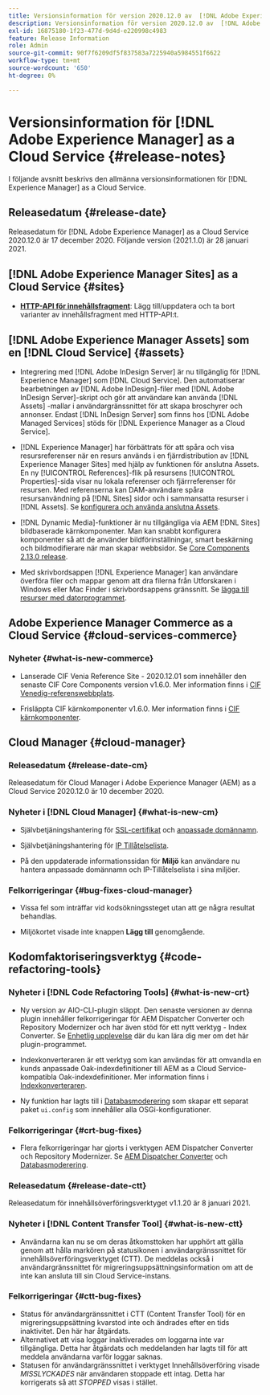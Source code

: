```yaml
---
title: Versionsinformation för version 2020.12.0 av  [!DNL Adobe Experience Manager] as a Cloud Service.
description: Versionsinformation för version 2020.12.0 av  [!DNL Adobe Experience Manager] as a Cloud Service.
exl-id: 16875180-1f23-477d-9d4d-e220998c4983
feature: Release Information
role: Admin
source-git-commit: 90f7f6209df5f837583a7225940a5984551f6622
workflow-type: tm+mt
source-wordcount: '650'
ht-degree: 0%

---
```


# Versionsinformation för [!DNL Adobe Experience Manager] as a Cloud Service {#release-notes}

I följande avsnitt beskrivs den allmänna versionsinformationen för [!DNL Experience Manager] as a Cloud Service.

## Releasedatum {#release-date}

Releasedatum för [!DNL Adobe Experience Manager] as a Cloud Service 2020.12.0 är 17 december 2020.
Följande version (2021.1.0) är 28 januari 2021.

## [!DNL Adobe Experience Manager Sites] as a Cloud Service {#sites}

* **[HTTP-API för innehållsfragment](/help/assets/content-fragments/assets-api-content-fragments.md)**: Lägg till/uppdatera och ta bort varianter av innehållsfragment med HTTP-API:t.

## [!DNL Adobe Experience Manager Assets] som en [!DNL Cloud Service] {#assets}

* Integrering med [!DNL Adobe InDesign Server] är nu tillgänglig för [!DNL Experience Manager] som [!DNL Cloud Service]. Den automatiserar bearbetningen av [!DNL Adobe InDesign]-filer med [!DNL Adobe InDesign Server]-skript och gör att användare kan använda [!DNL Assets] -mallar i användargränssnittet för att skapa broschyrer och annonser. Endast [!DNL InDesign Server] som finns hos [!DNL Adobe Managed Services] stöds för [!DNL Experience Manager as a Cloud Service]. <!-- TBD: Add link to article. -->

* [!DNL Experience Manager] har förbättrats för att spåra och visa resursreferenser när en resurs används i en fjärrdistribution av [!DNL Experience Manager Sites] med hjälp av funktionen för anslutna Assets. En ny [!UICONTROL References]-flik på resursens [!UICONTROL Properties]-sida visar nu lokala referenser och fjärrreferenser för resursen. Med referenserna kan DAM-användare spåra resursanvändning på [!DNL Sites] sidor och i sammansatta resurser i [!DNL Assets]. Se [konfigurera och använda anslutna Assets](/help/assets/use-assets-across-connected-assets-instances.md).

* [!DNL Dynamic Media]-funktioner är nu tillgängliga via AEM [!DNL Sites] bildbaserade kärnkomponenter. Man kan snabbt konfigurera komponenter så att de använder bildförinställningar, smart beskärning och bildmodifierare när man skapar webbsidor. Se [Core Components 2.13.0 release](https://github.com/adobe/aem-core-wcm-components/releases/tag/core.wcm.components.reactor-2.13.0).

* Med skrivbordsappen [!DNL Experience Manager] kan användare överföra filer och mappar genom att dra filerna från Utforskaren i Windows eller Mac Finder i skrivbordsappens gränssnitt. Se [lägga till resurser med datorprogrammet](https://experienceleague.adobe.com/docs/experience-manager-desktop-app/using/using.html#upload-and-add-new-assets-to-aem).

## Adobe Experience Manager Commerce as a Cloud Service {#cloud-services-commerce}

### Nyheter {#what-is-new-commerce}

* Lanserade CIF Venia Reference Site - 2020.12.01 som innehåller den senaste CIF Core Components version v1.6.0. Mer information finns i [CIF Venedig-referenswebbplats](https://github.com/adobe/aem-cif-guides-venia/releases/tag/venia-2020.12.01).

* Frisläppta CIF kärnkomponenter v1.6.0. Mer information finns i [CIF kärnkomponenter](https://github.com/adobe/aem-core-cif-components/releases/tag/core-cif-components-reactor-1.6.0).

## Cloud Manager {#cloud-manager}

### Releasedatum {#release-date-cm}

Releasedatum för Cloud Manager i Adobe Experience Manager (AEM) as a Cloud Service 2020.12.0 är 10 december 2020.

### Nyheter i [!DNL Cloud Manager] {#what-is-new-cm}

* Självbetjäningshantering för [SSL-certifikat](/help/implementing/cloud-manager/managing-ssl-certifications/introduction.md) och [anpassade domännamn](/help/implementing/cloud-manager/custom-domain-names/introduction.md).

* Självbetjäningshantering för [IP Tillåtelselista](/help/implementing/cloud-manager/ip-allow-lists/introduction.md).

* På den uppdaterade informationssidan för **Miljö** kan användare nu hantera anpassade domännamn och IP-Tillåtelselista i sina miljöer.

### Felkorrigeringar {#bug-fixes-cloud-manager}

* Vissa fel som inträffar vid kodsökningssteget utan att ge några resultat behandlas.

* Miljökortet visade inte knappen **Lägg till** genomgående.

## Kodomfaktoriseringsverktyg {#code-refactoring-tools}

### Nyheter i [!DNL Code Refactoring Tools] {#what-is-new-crt}

* Ny version av AIO-CLI-plugin släppt. Den senaste versionen av denna plugin innehåller felkorrigeringar för AEM Dispatcher Converter och Repository Modernizer och har även stöd för ett nytt verktyg - Index Converter. Se [Enhetlig upplevelse](https://experienceleague.adobe.com/docs/experience-manager-cloud-service/content/migration-journey/refactoring-tools/unified-experience.html#benefits) där du kan lära dig mer om det här plugin-programmet.

* Indexkonverteraren är ett verktyg som kan användas för att omvandla en kunds anpassade Oak-indexdefinitioner till AEM as a Cloud Service-kompatibla Oak-indexdefinitioner. Mer information finns i [Indexkonverteraren](https://github.com/adobe/aem-cloud-service-source-migration/tree/master/packages/index-converter).

* Ny funktion har lagts till i [Databasmoderering](https://github.com/adobe/aem-cloud-service-source-migration/tree/master/packages/repository-modernizer) som skapar ett separat paket `ui.config` som innehåller alla OSGi-konfigurationer.

### Felkorrigeringar {#crt-bug-fixes}

* Flera felkorrigeringar har gjorts i verktygen AEM Dispatcher Converter och Repository Modernizer. Se [AEM Dispatcher Converter](https://github.com/adobe/aem-cloud-service-source-migration/tree/master/packages/dispatcher-converter) och [Databasmoderering](https://github.com/adobe/aem-cloud-service-source-migration/tree/master/packages/repository-modernizer).

### Releasedatum {#release-date-ctt}

Releasedatum för innehållsöverföringsverktyget v1.1.20 är 8 januari 2021.

### Nyheter i [!DNL Content Transfer Tool] {#what-is-new-ctt}

* Användarna kan nu se om deras åtkomsttoken har upphört att gälla genom att hålla markören på statusikonen i användargränssnittet för innehållsöverföringsverktyget (CTT). De meddelas också i användargränssnittet för migreringsuppsättningsinformation om att de inte kan ansluta till sin Cloud Service-instans.

### Felkorrigeringar {#ctt-bug-fixes}

* Status för användargränssnittet i CTT (Content Transfer Tool) för en migreringsuppsättning kvarstod inte och ändrades efter en tids inaktivitet. Den här har åtgärdats.
* Alternativet att visa loggar inaktiverades om loggarna inte var tillgängliga. Detta har åtgärdats och meddelanden har lagts till för att meddela användarna varför loggar saknas.
* Statusen för användargränssnittet i verktyget Innehållsöverföring visade *MISSLYCKADES* när användaren stoppade ett intag. Detta har korrigerats så att *STOPPED* visas i stället.
